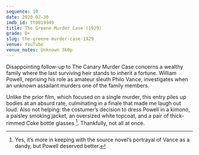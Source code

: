 ```yaml
---
sequence: 10
date: 2020-07-30
imdb_id: tt0019949
title: The Greene Murder Case (1929)
grade: D+
slug: the-greene-murder-case-1929
venue: YouTube
venue_notes: Unknown 360p
---
```


Disappointing follow-up to <span data-imdb-id="tt0019745">The Canary Murder Case</span> concerns a wealthy family where the last surviving heir stands to inherit a fortune. William Powell, reprising his role as amateur sleuth Philo Vance, investigates when an unknown assailant murders one of the family members.
<!-- end -->

Unlike the prior film, which focused on a single murder, this entry piles up bodies at an absurd rate, culminating in a finale that made me laugh out loud. Also not helping: the costumer’s decision to dress Powell in a kimono, a paisley smoking jacket, an oversized white topcoat, and a pair of thick-rimmed Coke bottle glasses [^1]. Thankfully, not all at once.

[^1]: Yes, it’s more in keeping with the source novel’s portrayal of Vance as a dandy, but Powell deserved better.